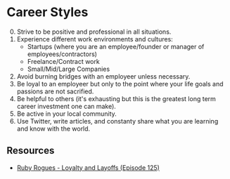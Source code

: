 # Career Styles

0. Strive to be positive and professional in all situations.
0. Experience different work environments and cultures:
    * Startups (where you are an employee/founder or manager of employees/contractors)
    * Freelance/Contract work
    * Small/Mid/Large Companies
0. Avoid burning bridges with an employeer unless necessary.
0. Be loyal to an employeer but only to the point where your life goals and passions are not sacrified.
0. Be helpful to others (it's exhausting but this is the greatest long term career investment one can make).
0. Be active in your local community.
0. Use Twitter, write articles, and constanty share what you are learning and know with the world.

## Resources

* [Ruby Rogues - Loyalty and Layoffs (Episode 125)](http://rubyrogues.com/125-rr-loyalty-and-layoffs)
